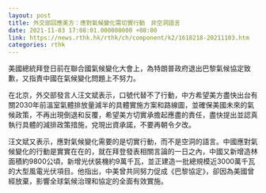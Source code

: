 ```yaml
---
layout: post
title: 外交部回應美方：應對氣候變化需切實行動　非空洞語言
date: 2021-11-03 17:08:01.000000000 +08:00
link: https://news.rthk.hk/rthk/ch/component/k2/1618218-20211103.htm
categories: rthk
---
```


美國總統拜登日前在聯合國氣候變化大會上，為特朗普政府退出巴黎氣候協定致歉，又指責中國在氣候變化問題上不努力。

在北京，外交部發言人汪文斌表示，口號代替不了行動，中方希望美方盡快出台有關2030年前溫室氣體排放量減半的具體實施方案和路線圖，並確保美國未來的氣候政策，不再出現倒退和反覆，希望美方切實承擔起應盡的責任，盡快提出並認真執行具體的減排政策措施，兌現出資承諾，不要再朝令夕改。

汪文斌又表示，應對氣候變化需要的是切實行動，而不是空洞的語言。中國應對氣候變化的行動是實實在在的，就在拜登發表相關言論的一日之內，中國又新增造林面積約9800公頃，新增光伏裝機約9萬千瓦，並正建造一批總規模近3000萬千瓦的大型風電光伏項目。他指出，中美曾共同努力促成《巴黎協定》，卻因為美國曾經放棄，影響全球氣候治理和協定的全面有效實施。
